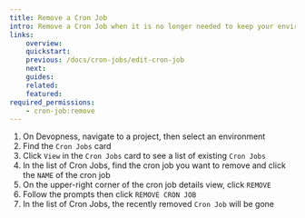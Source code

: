 ```yaml
---
title: Remove a Cron Job
intro: Remove a Cron Job when it is no longer needed to keep your environment organized.
links:
    overview:
    quickstart:
    previous: /docs/cron-jobs/edit-cron-job
    next:
    guides:
    related:
    featured:
required_permissions:
    - cron-job:remove
---
```


1. On Devopness, navigate to a project, then select an environment
1. Find the `Cron Jobs` card
1. Click `View` in the `Cron Jobs` card to see a list of existing `Cron Jobs`
1. In the list of Cron Jobs, find the cron job you want to remove and click the `NAME` of the cron job
1. On the upper-right corner of the cron job details view, click `REMOVE`
1. Follow the prompts then click `REMOVE CRON JOB`
1. In the list of Cron Jobs, the recently removed `Cron Job` will be gone
